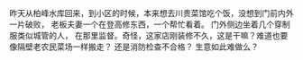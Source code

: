 昨天从柏峰水库回来，到小区的时候，本来想去川贵菜馆吃个饭，没想到门前内外一片破败， 老板夫妻一个在登高修东西，一个帮忙看着。
门外侧边坐着几个穿制服类似城管的人， 在那里监督。奇怪，这家店刚装修不久，这是干嘛？难道也要像隔壁老农民菜场一样搬走？ 还是消防检查不合格？
 生意如此难做么？
